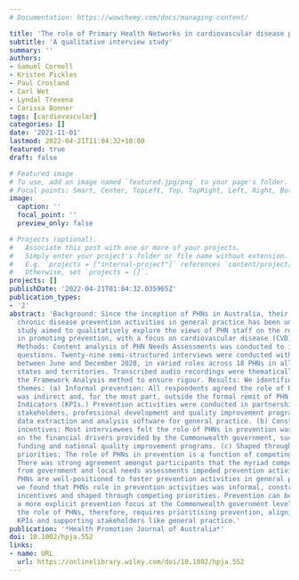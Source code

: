 ```yaml
---
# Documentation: https://wowchemy.com/docs/managing-content/

title: 'The role of Primary Health Networks in cardiovascular disease prevention'
subtitle: 'A qualitative interview study'
summary: ''
authors:
- Samuel Cornell
- Kristen Pickles
- Paul Crosland
- Carl Wet
- Lyndal Trevena
- Carissa Bonner
tags: [cardiovascular]
categories: []
date: '2021-11-01'
lastmod: 2022-04-21T11:04:32+10:00
featured: true
draft: false

# Featured image
# To use, add an image named `featured.jpg/png` to your page's folder.
# Focal points: Smart, Center, TopLeft, Top, TopRight, Left, Right, BottomLeft, Bottom, BottomRight.
image:
  caption: ''
  focal_point: ''
  preview_only: false

# Projects (optional).
#   Associate this post with one or more of your projects.
#   Simply enter your project's folder or file name without extension.
#   E.g. `projects = ["internal-project"]` references `content/project/deep-learning/index.md`.
#   Otherwise, set `projects = []`.
projects: []
publishDate: '2022-04-21T01:04:32.035965Z'
publication_types:
- '2'
abstract: 'Background: Since the inception of PHNs in Australia, their role in implementing
  chronic disease prevention activities in general practice has been unclear. This
  study aimed to qualitatively explore the views of PHN staff on the role of PHNs
  in promoting prevention, with a focus on cardiovascular disease (CVD) prevention.
  Methods: Content analysis of PHN Needs Assessments was conducted to inform interview
  questions. Twenty-­nine semi-­structured interviews were conducted with 32 PHN staff,
  between June and December 2020, in varied roles across 18 PHNs in all Australian
  states and territories. Transcribed audio recordings were thematically coded, using
  the Framework Analysis method to ensure rigour. Results: We identified three main
  themes: (a) Informal prevention: All respondents agreed the role of PHNs in prevention
  was indirect and, for the most part, outside the formal remit of PHN Key Performance
  Indicators (KPIs.) Prevention activities were conducted in partnership with external
  stakeholders, professional development and quality improvement programs, and PHN-­funded
  data extraction and analysis software for general practice. (b) Constrained by financial
  incentives: Most interviewees felt the role of PHNs in prevention was contingent
  on the financial drivers provided by the Commonwealth government, such as Medicare
  funding and national quality improvement programs. (c) Shaped through competing
  priorities: The role of PHNs in prevention is a function of competing priorities.
  There was strong agreement amongst participants that the myriad competing priorities
  from government and local needs assessments impeded prevention activities. Conclusions:
  PHNs are well-­positioned to foster prevention activities in general practice. However,
  we found that PHNs role in prevention activities was informal, constrained by financial
  incentives and shaped through competing priorities. Prevention can be improved through
  a more explicit prevention focus at the Commonwealth government level. To optimise
  the role of PHNs, therefore, requires prioritising prevention, aligning it with
  KPIs and supporting stakeholders like general practice.'
publication: '*Health Promotion Journal of Australia*'
doi: 10.1002/hpja.552
links:
- name: URL
  url: https://onlinelibrary.wiley.com/doi/10.1002/hpja.552
---
```

